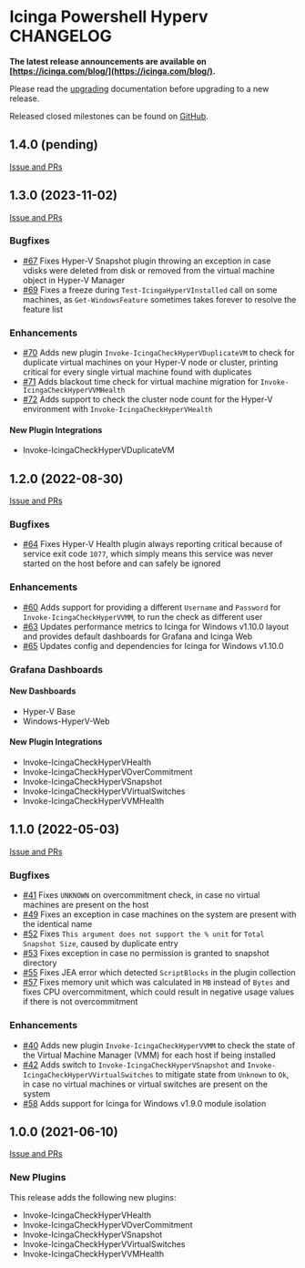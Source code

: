# Icinga Powershell Hyperv CHANGELOG

**The latest release announcements are available on [https://icinga.com/blog/](https://icinga.com/blog/).**

Please read the [upgrading](30-Upgrading-Plugins.md)
documentation before upgrading to a new release.

Released closed milestones can be found on [GitHub](https://github.com/Icinga/icinga-powershell-hyperv/milestones?state=closed).

## 1.4.0 (pending)

[Issue and PRs](https://github.com/Icinga/icinga-powershell-hyperv/milestone/5?closed=1)

## 1.3.0 (2023-11-02)

[Issue and PRs](https://github.com/Icinga/icinga-powershell-hyperv/milestone/4?closed=1)

### Bugfixes

* [#67](https://github.com/Icinga/icinga-powershell-hyperv/issues/67) Fixes Hyper-V Snapshot plugin throwing an exception in case vdisks were deleted from disk or removed from the virtual machine object in Hyper-V Manager
* [#69](https://github.com/Icinga/icinga-powershell-hyperv/issues/69) Fixes a freeze during `Test-IcingaHyperVInstalled` call on some machines, as `Get-WindowsFeature` sometimes takes forever to resolve the feature list

### Enhancements

* [#70](https://github.com/Icinga/icinga-powershell-hyperv/pull/70) Adds new plugin `Invoke-IcingaCheckHyperVDuplicateVM` to check for duplicate virtual machines on your Hyper-V node or cluster, printing critical for every single virtual machine found with duplicates
* [#71](https://github.com/Icinga/icinga-powershell-hyperv/pull/71) Adds blackout time check for virtual machine migration for `Invoke-IcingaCheckHyperVVMHealth`
* [#72](https://github.com/Icinga/icinga-powershell-hyperv/pull/72) Adds support to check the cluster node count for the Hyper-V environment with `Invoke-IcingaCheckHyperVHealth`

#### New Plugin Integrations

* Invoke-IcingaCheckHyperVDuplicateVM

## 1.2.0 (2022-08-30)

[Issue and PRs](https://github.com/Icinga/icinga-powershell-hyperv/milestone/3?closed=1)

### Bugfixes

* [#64](https://github.com/Icinga/icinga-powershell-hyperv/issues/64) Fixes Hyper-V Health plugin always reporting critical because of service exit code `1077`, which simply means this service was never started on the host before and can safely be ignored

### Enhancements

* [#60](https://github.com/Icinga/icinga-powershell-hyperv/issues/60) Adds support for providing a different `Username` and `Password` for `Invoke-IcingaCheckHyperVVMM`, to run the check as different user
* [#63](https://github.com/Icinga/icinga-powershell-hyperv/pull/63) Updates performance metrics to Icinga for Windows v1.10.0 layout and provides default dashboards for Grafana and Icinga Web
* [#65](https://github.com/Icinga/icinga-powershell-hyperv/pull/65) Updates config and dependencies for Icinga for Windows v1.10.0

### Grafana Dashboards

#### New Dashboards

* Hyper-V Base
* Windows-HyperV-Web

#### New Plugin Integrations

* Invoke-IcingaCheckHyperVHealth
* Invoke-IcingaCheckHyperVOverCommitment
* Invoke-IcingaCheckHyperVSnapshot
* Invoke-IcingaCheckHyperVVirtualSwitches
* Invoke-IcingaCheckHyperVVMHealth

## 1.1.0 (2022-05-03)

[Issue and PRs](https://github.com/Icinga/icinga-powershell-hyperv/milestone/2?closed=1)

### Bugfixes

* [#41](https://github.com/Icinga/icinga-powershell-hyperv/issues/41) Fixes `UNKNOWN` on overcommitment check, in case no virtual machines are present on the host
* [#49](https://github.com/Icinga/icinga-powershell-hyperv/issues/49) Fixes an exception in case machines on the system are present with the identical name
* [#52](https://github.com/Icinga/icinga-powershell-hyperv/issues/52) Fixes `This argument does not support the % unit` for `Total Snapshot Size`, caused by duplicate entry
* [#53](https://github.com/Icinga/icinga-powershell-hyperv/pull/53) Fixes exception in case no permission is granted to snapshot directory
* [#55](https://github.com/Icinga/icinga-powershell-hyperv/pull/55) Fixes JEA error which detected `ScriptBlocks` in the plugin collection
* [#57](https://github.com/Icinga/icinga-powershell-hyperv/pull/57) Fixes memory unit which was calculated in `MB` instead of `Bytes` and fixes CPU overcommitment, which could result in negative usage values if there is not overcommitment

### Enhancements

* [#40](https://github.com/Icinga/icinga-powershell-hyperv/issues/40) Adds new plugin `Invoke-IcingaCheckHyperVVMM` to check the state of the Virtual Machine Manager (VMM) for each host if being installed
* [#42](https://github.com/Icinga/icinga-powershell-hyperv/issues/42) Adds switch to `Invoke-IcingaCheckHyperVSnapshot` and `Invoke-IcingaCheckHyperVVirtualSwitches` to mitigate state from `Unknown` to `Ok`, in case no virtual machines or virtual switches are present on the system
* [#58](https://github.com/Icinga/icinga-powershell-hyperv/pull/58) Adds support for Icinga for Windows v1.9.0 module isolation

## 1.0.0 (2021-06-10)

[Issue and PRs](https://github.com/Icinga/icinga-powershell-hyperv/milestone/1?closed=1)

### New Plugins

This release adds the following new plugins:

* Invoke-IcingaCheckHyperVHealth
* Invoke-IcingaCheckHyperVOverCommitment
* Invoke-IcingaCheckHyperVSnapshot
* Invoke-IcingaCheckHyperVVirtualSwitches
* Invoke-IcingaCheckHyperVVMHealth

